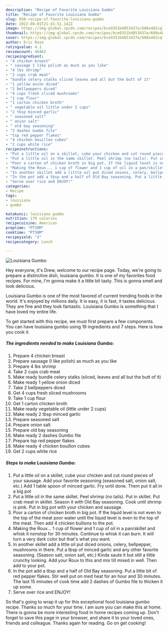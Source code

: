 ```yaml
---
description: "Recipe of Favorite Louisiana Gumbo"
title: "Recipe of Favorite Louisiana Gumbo"
slug: 650-recipe-of-favorite-louisiana-gumbo
date: 2022-08-01T21:41:51.142Z
image: https://img-global.cpcdn.com/recipes/bce9351b4853437e/680x482cq70/louisiana-gumbo-recipe-main-photo.jpg
thumbnail: https://img-global.cpcdn.com/recipes/bce9351b4853437e/680x482cq70/louisiana-gumbo-recipe-main-photo.jpg
cover: https://img-global.cpcdn.com/recipes/bce9351b4853437e/680x482cq70/louisiana-gumbo-recipe-main-photo.jpg
author: Eric Rose
ratingvalue: 4.1
reviewcount: 46462
recipeingredient:
- "4 chicken breast"
- " sausage I like polish as much as you like"
- "4 lbs shrimp"
- "2 cups crab meat"
- "bundle celery stalks sliced leaves and all but the butt of it"
- "1 yellow onion diced"
- "2 bellpeppers diced"
- "4 cups fresh sliced mushrooms"
- "1 cup flour"
- "1 carton chicken broth"
- " vegetable oil little under 2 cups"
- "2 tbsp minced garlic"
- " seasoned salt"
- " onion salt"
- " old bay seasoning"
- "2 dashes Gumbo file"
- "tsp red pepper flakes"
- "4 chicken bouillon cubes"
- "2 cups white rice"
recipeinstructions:
- "Put a little oil on a skillet, cube your chicken and cut round pieces of your sausage. Add your favorite seasoning (seasoned salt, onion salt, etc.) Add 1 table spoon of minced garlic. Fry until done. Them put it all in a big pot"
- "Put a little oil in the same skillet. Peel shrimp (no tails). Put in skillet. Put crab meat in skillet. Season it with Old Bay seasoning. Cook until shrimp is pink. Put in big pot with your chicken and sausage."
- "Poor a carton of chicken broth in big pot. If the liquid level is not even to the top of the meat poor water until the liquid level is even to the top of the meat. Then add 4 chicken bullions to the pot."
- "Making the Roux... 1 cup of flower and 1 cup of oil in a pan/skillet and whisk it nonstop for 30 minutes. Continue to whisk it can burn. It will turn a very dark color but that&#39;s what you want."
- "In another skillet add a little oil put diced onions, celery, bellpepper, mushrooms in there. Put a tbsp of minced garlic and any other favorite seasoning. (Season salt, onion salt, etc.) Kinda saute it but still a little crunchy looking. Add your Roux to this and mix till mixed in well. Then add to your pot."
- "In the pot add a tbsp and a half of Old Bay seasoning. Put a little bit of red pepper flakes. Stir well put on med heat for an hour and 30 minutes. The last 15 minutes of cook time add 2 dashes of Gumbo file to thicken it up some."
- "Serve over rice and ENJOY!"
categories:
- Recipe
tags:
- louisiana
- gumbo

katakunci: louisiana gumbo 
nutrition: 179 calories
recipecuisine: American
preptime: "PT39M"
cooktime: "PT38M"
recipeyield: "2"
recipecategory: Lunch

---
```



![Louisiana Gumbo](https://img-global.cpcdn.com/recipes/bce9351b4853437e/680x482cq70/louisiana-gumbo-recipe-main-photo.jpg)

Hey everyone, it's Drew, welcome to our recipe page. Today, we're going to prepare a distinctive dish, louisiana gumbo. It is one of my favorites food recipes. For mine, I'm gonna make it a little bit tasty. This is gonna smell and look delicious.



Louisiana Gumbo is one of the most favored of current trending foods in the world. It's enjoyed by millions daily. It is easy, it is fast, it tastes delicious. They are fine and they look fantastic. Louisiana Gumbo is something that I have loved my entire life.


To get started with this recipe, we must first prepare a few components. You can have louisiana gumbo using 19 ingredients and 7 steps. Here is how you cook it.

<!--inarticleads1-->

##### The ingredients needed to make Louisiana Gumbo:

1. Prepare 4 chicken breast
1. Prepare  sausage (I like polish) as much as you like
1. Prepare 4 lbs shrimp
1. Take 2 cups crab meat
1. Make ready bundle celery stalks (sliced, leaves and all but the butt of it)
1. Make ready 1 yellow onion diced
1. Take 2 bellpeppers diced
1. Get 4 cups fresh sliced mushrooms
1. Take 1 cup flour
1. Get 1 carton chicken broth
1. Make ready  vegetable oil (little under 2 cups)
1. Make ready 2 tbsp minced garlic
1. Prepare  seasoned salt
1. Prepare  onion salt
1. Prepare  old bay seasoning
1. Make ready 2 dashes Gumbo file
1. Prepare tsp red pepper flakes
1. Make ready 4 chicken bouillon cubes
1. Get 2 cups white rice




<!--inarticleads2-->

##### Steps to make Louisiana Gumbo:

1. Put a little oil on a skillet, cube your chicken and cut round pieces of your sausage. Add your favorite seasoning (seasoned salt, onion salt, etc.) Add 1 table spoon of minced garlic. Fry until done. Them put it all in a big pot
1. Put a little oil in the same skillet. Peel shrimp (no tails). Put in skillet. Put crab meat in skillet. Season it with Old Bay seasoning. Cook until shrimp is pink. Put in big pot with your chicken and sausage.
1. Poor a carton of chicken broth in big pot. If the liquid level is not even to the top of the meat poor water until the liquid level is even to the top of the meat. Then add 4 chicken bullions to the pot.
1. Making the Roux... 1 cup of flower and 1 cup of oil in a pan/skillet and whisk it nonstop for 30 minutes. Continue to whisk it can burn. It will turn a very dark color but that&#39;s what you want.
1. In another skillet add a little oil put diced onions, celery, bellpepper, mushrooms in there. Put a tbsp of minced garlic and any other favorite seasoning. (Season salt, onion salt, etc.) Kinda saute it but still a little crunchy looking. Add your Roux to this and mix till mixed in well. Then add to your pot.
1. In the pot add a tbsp and a half of Old Bay seasoning. Put a little bit of red pepper flakes. Stir well put on med heat for an hour and 30 minutes. The last 15 minutes of cook time add 2 dashes of Gumbo file to thicken it up some.
1. Serve over rice and ENJOY!




So that's going to wrap it up for this exceptional food louisiana gumbo recipe. Thanks so much for your time. I am sure you can make this at home. There is gonna be more interesting food in home recipes coming up. Don't forget to save this page in your browser, and share it to your loved ones, friends and colleague. Thanks again for reading. Go on get cooking!
